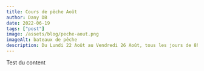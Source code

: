 ```yaml
---
title: Cours de pêche Août
author: Dany DB
date: 2022-06-19
tags: ["post"]
image: /assets/blog/peche-aout.png
imageAlt: bateaux de pêche
description: Du Lundi 22 Août au Vendredi 26 Août, tous les jours de 8h30 à 11h30
---
```

Test du content
